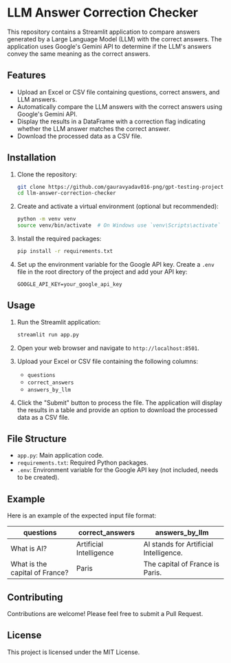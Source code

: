 # LLM Answer Correction Checker

This repository contains a Streamlit application to compare answers generated by a Large Language Model (LLM) with the correct answers. The application uses Google's Gemini API to determine if the LLM's answers convey the same meaning as the correct answers.

## Features

- Upload an Excel or CSV file containing questions, correct answers, and LLM answers.
- Automatically compare the LLM answers with the correct answers using Google's Gemini API.
- Display the results in a DataFrame with a correction flag indicating whether the LLM answer matches the correct answer.
- Download the processed data as a CSV file.

## Installation

1. Clone the repository:

    ```sh
    git clone https://github.com/gauravyadav016-png/gpt-testing-projects.git
    cd llm-answer-correction-checker
    ```

2. Create and activate a virtual environment (optional but recommended):

    ```sh
    python -m venv venv
    source venv/bin/activate  # On Windows use `venv\Scripts\activate`
    ```

3. Install the required packages:

    ```sh
    pip install -r requirements.txt
    ```

4. Set up the environment variable for the Google API key. Create a `.env` file in the root directory of the project and add your API key:

    ```plaintext
    GOOGLE_API_KEY=your_google_api_key
    ```

## Usage

1. Run the Streamlit application:

    ```sh
    streamlit run app.py
    ```

2. Open your web browser and navigate to `http://localhost:8501`.

3. Upload your Excel or CSV file containing the following columns:
    - `questions`
    - `correct_answers`
    - `answers_by_llm`

4. Click the "Submit" button to process the file. The application will display the results in a table and provide an option to download the processed data as a CSV file.

## File Structure

- `app.py`: Main application code.
- `requirements.txt`: Required Python packages.
- `.env`: Environment variable for the Google API key (not included, needs to be created).

## Example

Here is an example of the expected input file format:

| questions       | correct_answers | answers_by_llm  |
|-----------------|------------------|-----------------|
| What is AI?     | Artificial Intelligence | AI stands for Artificial Intelligence. |
| What is the capital of France? | Paris | The capital of France is Paris. |

## Contributing

Contributions are welcome! Please feel free to submit a Pull Request.

## License

This project is licensed under the MIT License.
